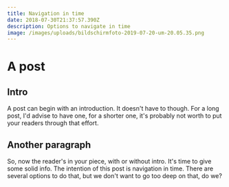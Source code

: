 ```yaml
---
title: Navigation in time
date: 2018-07-30T21:37:57.390Z
description: Options to navigate in time
image: /images/uploads/bildschirmfoto-2019-07-20-um-20.05.35.png
---
```

# A post

## Intro
A post can begin with an introduction. It doesn't have to though. For a long post, I'd advise to have one, for a shorter one, it's probably not worth to put your readers through that effort.

## Another paragraph
So, now the reader's in your piece, with or without intro. It's time to give some solid info. The intention of this post is navigation in time. There are several options to do that, but we don't want to go too deep on that, do we?
